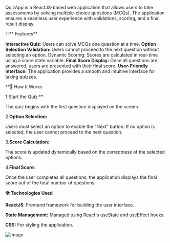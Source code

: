 QuizApp is a ReactJS-based web application that allows users to take assessments by solving multiple-choice questions (MCQs). The application ensures a seamless user experience with validations, scoring, and a final result display.

✨** Features**

**Interactive Quiz**: Users can solve MCQs one question at a time.
**Option Selection Validation:** Users cannot proceed to the next question without selecting an option.
Dynamic Scoring: Scores are calculated in real-time using a score state variable.
**Final Score Display:** Once all questions are answered, users are presented with their final score.
**User-Friendly Interface:** The application provides a smooth and intuitive interface for taking quizzes.


**🚀 How It Works

1.Start the Quiz:**

The quiz begins with the first question displayed on the screen.

2.**Option Selection:**


Users must select an option to enable the "Next" button.
If no option is selected, the user cannot proceed to the next question.

3.**Score Calculation:**

The score is updated dynamically based on the correctness of the selected options.

4.**Final Score:**

Once the user completes all questions, the application displays the final score out of the total number of questions.

**🛠️ Technologies Used**

**ReactJS**: Frontend framework for building the user interface.

**State Management:** Managed using React's useState and useEffect hooks.

**CSS:** For styling the application.



![image](https://github.com/user-attachments/assets/f9f74457-c2be-4d8c-b627-9c7051343937)


